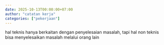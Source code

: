 ```yaml
---
date: 2025-10-13T00:00:00+07:00
author: "catatan kerja"
categories: ["pekerjaan"]
---
```


hal teknis hanya berkaitan dengan penyelesaian masalah, tapi hal non teknis bisa menyelesaikan masalah melalui orang lain
